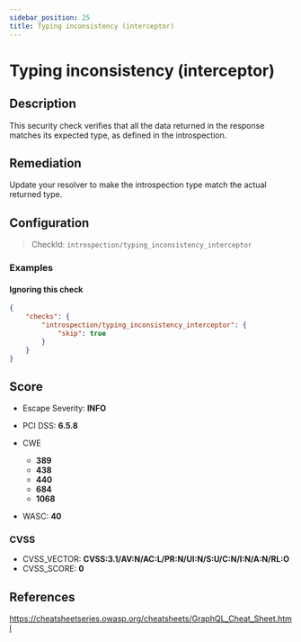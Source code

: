 ```yaml
---
sidebar_position: 25
title: Typing inconsistency (interceptor)
---
```


# Typing inconsistency (interceptor)

## Description

This security check verifies that all the data returned in the response matches its expected type, as defined in the introspection.

## Remediation

Update your resolver to make the introspection type match the actual returned type.


## Configuration

> CheckId: `introspection/typing_inconsistency_interceptor`


### Examples


#### Ignoring this check

```json
{
    "checks": {
        "introspection/typing_inconsistency_interceptor": {
            "skip": true
        }
    }
}
```




## Score

- Escape Severity: **<span className="info-severityom">INFO</span>**

- PCI DSS: **6.5.8**
- CWE
  - **389**
  - **438**
  - **440**
  - **684**
  - **1068**
- WASC: **40**



### CVSS

- CVSS_VECTOR: **CVSS:3.1/AV:N/AC:L/PR:N/UI:N/S:U/C:N/I:N/A:N/RL:O**
- CVSS_SCORE: **0**

## References

https://cheatsheetseries.owasp.org/cheatsheets/GraphQL_Cheat_Sheet.html
